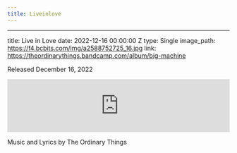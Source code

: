 ```yaml
---
title: Liveinlove
---
```


---
title: Live in Love
date: 2022-12-16 00:00:00 Z
type: Single
image_path: https://f4.bcbits.com/img/a2588752725_16.jpg
link: https://theordinarythings.bandcamp.com/album/big-machine


Released December 16, 2022

<iframe style="border: 0; width: 100%; height: 120px;" src="https://bandcamp.com/EmbeddedPlayer/track=1123232144/size=large/bgcol=333333/linkcol=e99708/tracklist=false/artwork=small/transparent=true/" seamless><a href="https://theordinarythings.bandcamp.com/track/live-in-love">Live in Love by The Ordinary Things</a></iframe>

Music and Lyrics by The Ordinary Things
